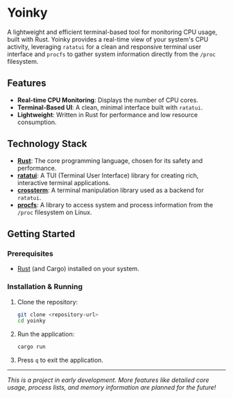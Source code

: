 # Yoinky

A lightweight and efficient terminal-based tool for monitoring CPU usage, built with Rust. Yoinky provides a real-time view of your system's CPU activity, leveraging `ratatui` for a clean and responsive terminal user interface and `procfs` to gather system information directly from the `/proc` filesystem.

## Features

- **Real-time CPU Monitoring**: Displays the number of CPU cores.
- **Terminal-Based UI**: A clean, minimal interface built with `ratatui`.
- **Lightweight**: Written in Rust for performance and low resource consumption.

## Technology Stack

- **[Rust](https://www.rust-lang.org/)**: The core programming language, chosen for its safety and performance.
- **[ratatui](https://ratatui.rs/)**: A TUI (Terminal User Interface) library for creating rich, interactive terminal applications.
- **[crossterm](https://github.com/crossterm-rs/crossterm)**: A terminal manipulation library used as a backend for `ratatui`.
- **[procfs](https://github.com/eminence/procfs)**: A library to access system and process information from the `/proc` filesystem on Linux.

## Getting Started

### Prerequisites

- [Rust](https://www.rust-lang.org/tools/install) (and Cargo) installed on your system.

### Installation & Running

1.  Clone the repository:

    ```bash
    git clone <repository-url>
    cd yoinky
    ```

2.  Run the application:

    ```bash
    cargo run
    ```

3.  Press `q` to exit the application.

---

_This is a project in early development. More features like detailed core usage, process lists, and memory information are planned for the future!_
